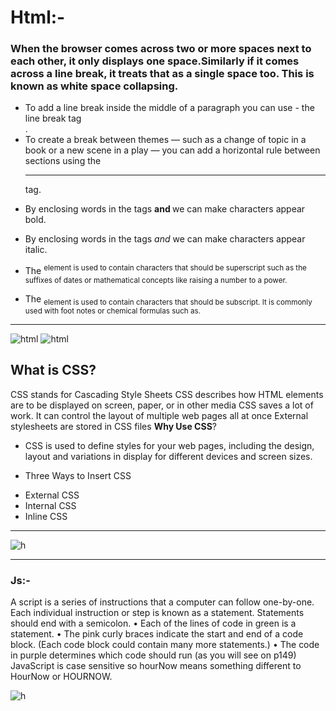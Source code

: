 # Html:-
### When the browser comes across two or more spaces next to each other, it only displays one space.Similarly if it comes across a line break, it treats that as a single space too. This is known as white space collapsing.
* To add a line break inside the middle of a paragraph you can use - the line break tag <br />.
* To create a break between themes — such as a change of topic in a book or a new scene in a play — you can add a horizontal rule between sections using the <hr /> tag.
- By enclosing words in the tags <b> and </b> we can make characters appear bold.
* By enclosing words in the tags <i> and </i> we can make characters appear italic.
- The <sup> element is used to contain characters that should be superscript such as the suffixes of dates or mathematical concepts like raising a number to a power.
* The <sub> element is used to contain characters that should be subscript. It is commonly used with foot notes or chemical formulas such as.
-------------------------------------------
![html](https://learnjavascriptfast.com/wp-content/uploads/2018/01/code-1076536_1280-1024x574.jpg)
![html](https://images-na.ssl-images-amazon.com/images/I/81aZlKYjIBL.jpg)



## What is CSS?
CSS stands for Cascading Style Sheets
CSS describes how HTML elements are to be displayed on screen, paper, or in other media
CSS saves a lot of work. It can control the layout of multiple web pages all at once
External stylesheets are stored in CSS files
**Why Use CSS**?

* CSS is used to define styles for your web pages, including the design, layout and variations in display for different devices and screen sizes.

- Three Ways to Insert CSS

* External CSS
* Internal CSS
* Inline CSS
--------------------------------------
![h](https://res.cloudinary.com/practicaldev/image/fetch/s--TeEM3mhk--/c_limit%2Cf_auto%2Cfl_progressive%2Cq_auto%2Cw_880/https://dev-to-uploads.s3.amazonaws.com/i/ppm0xcy5jpohhtqe9pag.jpg)

---------------------------------
### Js:-
A script is a series of instructions that a computer can follow one-by-one. Each individual instruction or step is known as a statement. Statements should end with a semicolon. • Each of the lines of code in green is a statement. • The pink curly braces indicate the start and end of a code block. (Each code block could contain many more statements.) • The code in purple determines which code should run (as you will see on p149)
JavaScript is case sensitive so hourNow means something different to HourNow or HOURNOW.

![h](https://i.stack.imgur.com/AZUmQ.jpg)